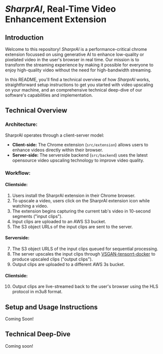 # _SharprAI_, Real-Time Video Enhancement Extension

## Introduction

Welcome to this repository! _SharprAI_ is a performance-critical chrome extension focussed on using generative AI to enhance low-quality or pixelated video in the user's browser in real time. Our mission is to transform the streaming experience by making it possible for everyone to enjoy high-quality video without the need for high-bandwidth streaming.

In this README, you'll find a technical overview of how _SharprAI_ works, straightforward setup instructions to get you started with video upscaling on your machine, and an comprehensive technical deep-dive of our software's capabilities and implementation.

## Technical Overview 

### Architecture:

SharprAI operates through a client-server model:
* **Client-side:** The Chrome extension (`src/extension`) allows users to enhance videos directly within their browser.
* **Server-side:** The serverside backend (`src/backend`) uses the latest opensource video upscaling technology to improve video quality.

### Workflow: 
#### Clientside:
1. Users install the SharprAI extension in their Chrome browser.
2. To upscale a video, users click on the SharprAI extension icon while watching a video.
3. The extension begins capturing the current tab's video in 10-second segments ("input clips").
4. Input clips are uploaded to an AWS S3 bucket.
5. The S3 object URLs of the input clips are sent to the server.
#### Serverside:
7. The S3 object URLS of the input clips queued for sequential processing.
8. The server upscales the input clips through [VSGAN-tensorrt-docker](https://github.com/styler00dollar/VSGAN-tensorrt-docker) to produce upscaled clips ("output clips").
9. Output clips are uploaded to a different AWS 3s bucket.
#### Clientside:
10. Output clips are live-streamed back to the user's browser using the HLS protocol in m3u8 format.

## Setup and Usage Instructions
Coming Soon!

## Technical Deep-Dive
Coming soon!
